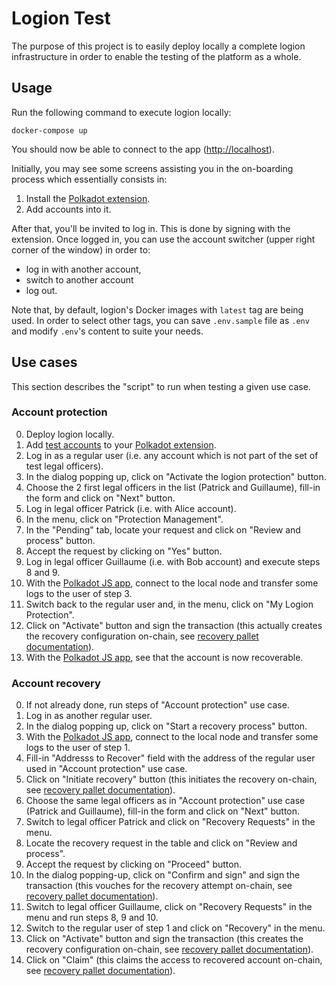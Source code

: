 # Logion Test

The purpose of this project is to easily deploy locally a complete logion infrastructure in order to enable
the testing of the platform as a whole.

## Usage

Run the following command to execute logion locally:

    docker-compose up

You should now be able to connect to the app ([http://localhost](http://localhost)).

Initially, you may see some screens assisting you in the on-boarding process which essentially consists in:

1. Install the [Polkadot extension](https://polkadot.js.org/extension/).
2. Add accounts into it.

After that, you'll be invited to log in. This is done by signing with the extension. Once logged in, you can use the
account switcher (upper right corner of the window) in order to:

- log in with another account,
- switch to another account
- log out.

Note that, by default, logion's Docker images with `latest` tag are being used. In order to select other tags, you
can save `.env.sample` file as `.env` and modify `.env`'s content to suite your needs.

## Use cases

This section describes the "script" to run when testing a given use case.

### Account protection

0. Deploy logion locally.
1. Add [test accounts](https://github.com/logion-network/logion-wallet#test-users) to your [Polkadot extension](https://polkadot.js.org/extension/).
2. Log in as a regular user (i.e. any account which is not part of the set of test legal officers).
3. In the dialog popping up, click on "Activate the logion protection" button.
4. Choose the 2 first legal officers in the list (Patrick and Guillaume), fill-in the form and click on "Next" button.
5. Log in legal officer Patrick (i.e. with Alice account).
6. In the menu, click on "Protection Management".
7. In the "Pending" tab, locate your request and click on "Review and process" button.
8. Accept the request by clicking on "Yes" button.
0. Log in legal officer Guillaume (i.e. with Bob account) and execute steps 8 and 9.
10. With the [Polkadot JS app](https://polkadot.js.org/apps), connect to the local node and transfer some logs to the
    user of step 3.
11. Switch back to the regular user and, in the menu, click on "My Logion Protection".
12. Click on "Activate" button and sign the transaction (this actually creates the recovery configuration on-chain,
    see [recovery pallet documentation](https://github.com/paritytech/substrate/blob/master/frame/recovery/src/lib.rs)).
13. With the [Polkadot JS app](https://polkadot.js.org/apps), see that the account is now recoverable.

### Account recovery

0. If not already done, run steps of "Account protection" use case.
1. Log in as another regular user.
2. In the dialog popping up, click on "Start a recovery process" button.
3. With the [Polkadot JS app](https://polkadot.js.org/apps), connect to the local node and transfer some logs to the
    user of step 1.
4. Fill-in "Addresss to Recover" field with the address of the regular user used in "Account protection" use case.
5. Click on "Initiate recovery" button (this initiates the recovery on-chain,
    see [recovery pallet documentation](https://github.com/paritytech/substrate/blob/master/frame/recovery/src/lib.rs)).
6. Choose the same legal officers as in "Account protection" use case (Patrick and Guillaume), fill-in the form and click on "Next" button.
7. Switch to legal officer Patrick and click on "Recovery Requests" in the menu.
8. Locate the recovery request in the table and click on "Review and process".
9. Accept the request by clicking on "Proceed" button.
10. In the dialog popping-up, click on "Confirm and sign" and sign the transaction (this vouches for the recovery attempt on-chain,
    see [recovery pallet documentation](https://github.com/paritytech/substrate/blob/master/frame/recovery/src/lib.rs)).
11. Switch to legal officer Guillaume, click on "Recovery Requests" in the menu and run steps 8, 9 and 10.
12. Switch to the regular user of step 1 and click on "Recovery" in the menu.
13. Click on "Activate" button and sign the transaction (this creates the recovery configuration on-chain,
    see [recovery pallet documentation](https://github.com/paritytech/substrate/blob/master/frame/recovery/src/lib.rs)).
13. Click on "Claim" (this claims the access to recovered account on-chain,
    see [recovery pallet documentation](https://github.com/paritytech/substrate/blob/master/frame/recovery/src/lib.rs)).
